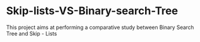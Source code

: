 Skip-lists-VS-Binary-search-Tree
================
This project aims at performing a comparative study between Binary Search Tree and Skip - Lists 

 
